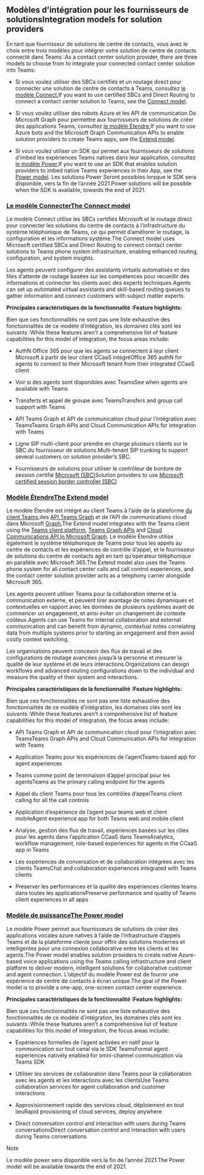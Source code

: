 ## <a name="integration-models-for-solution-providers"></a><span data-ttu-id="2c800-101">Modèles d’intégration pour les fournisseurs de solutions</span><span class="sxs-lookup"><span data-stu-id="2c800-101">Integration models for solution providers</span></span>

<a name="steps"></a>

<span data-ttu-id="2c800-102">En tant que fournisseur de solutions de centre de contacts, vous avez le choix entre trois modèles pour intégrer votre solution de centre de contacts connecté dans Teams :</span><span class="sxs-lookup"><span data-stu-id="2c800-102">As a contact center solution provider, there are three models to choose from to integrate your connected contact center solution into Teams:</span></span>

- <span data-ttu-id="2c800-103">Si vous voulez utiliser des SBCs certifiés et un routage direct pour connecter une solution de centre de contacts à Teams, consultez [le modèle Connect.](?tabs=connect#steps)</span><span class="sxs-lookup"><span data-stu-id="2c800-103">If you want to use certified SBCs and Direct Routing to connect a contact center solution to Teams, see the [Connect model](?tabs=connect#steps).</span></span>

- <span data-ttu-id="2c800-104">Si vous voulez utiliser des robots Azure et les API de communication De Microsoft Graph pour permettre aux fournisseurs de solutions de créer des applications Teams, consultez [le modèle Étendre.](?tabs=extend#steps)</span><span class="sxs-lookup"><span data-stu-id="2c800-104">If you want to use Azure bots and the Microsoft Graph Communication APIs to enable solution providers to create Teams apps, see the [Extend model](?tabs=extend#steps).</span></span>

- <span data-ttu-id="2c800-105">Si vous voulez utiliser un SDK qui permet aux fournisseurs de solutions d’imbed les expériences Teams natives dans leur application, consultez [le modèle Power.](?tabs=power#steps)</span><span class="sxs-lookup"><span data-stu-id="2c800-105">If you want to use an SDK that enables solution providers to imbed native Teams experiences in their App, see the [Power model](?tabs=power#steps).</span></span> <span data-ttu-id="2c800-106">Les solutions Power Seront possibles lorsque le SDK sera disponible, vers la fin de l’année 2021.</span><span class="sxs-lookup"><span data-stu-id="2c800-106">Power solutions will be possible when the SDK is available, towards the end of 2021.</span></span>

### <a name="the-connect-model"></a>[<span data-ttu-id="2c800-107">**Le modèle Connecter**</span><span class="sxs-lookup"><span data-stu-id="2c800-107">**The Connect model**</span></span>](#tab/connect)

<span data-ttu-id="2c800-108">Le modèle Connect utilise les SBCs certifiés Microsoft et le routage direct pour connecter les solutions du centre de contacts à l’infrastructure du système téléphonique de Teams, ce qui permet d’améliorer le routage, la configuration et les informations système.</span><span class="sxs-lookup"><span data-stu-id="2c800-108">The Connect model uses Microsoft certified SBCs and Direct Routing to connect contact center solutions to Teams phone system infrastructure, enabling enhanced routing, configuration, and system insights.</span></span>

<span data-ttu-id="2c800-109">Les agents peuvent configurer des assistants virtuels automatisés et des files d’attente de routage basées sur les compétences pour recueillir des informations et connecter les clients avec des experts techniques.</span><span class="sxs-lookup"><span data-stu-id="2c800-109">Agents can set up automated virtual assistants and skill-based routing queues to gather information and connect customers with subject matter experts.</span></span>

<span data-ttu-id="2c800-110">**Principales caractéristiques de la fonctionnalité :**</span><span class="sxs-lookup"><span data-stu-id="2c800-110">**Feature highlights:**</span></span>

<span data-ttu-id="2c800-111">Bien que ces fonctionnalités ne sont pas une liste exhaustive des fonctionnalités de ce modèle d’intégration, les domaines clés sont les suivants :</span><span class="sxs-lookup"><span data-stu-id="2c800-111">While these features aren't a comprehensive list of feature capabilities for this model of integration, the focus areas include:</span></span>

  - <span data-ttu-id="2c800-112">AuthN Office 365 pour que les agents se connectent à leur client Microsoft à partir de leur client CCaaS intégré</span><span class="sxs-lookup"><span data-stu-id="2c800-112">Office 365 authN for agents to connect to their Microsoft tenant from their integrated CCaaS client</span></span> 

  - <span data-ttu-id="2c800-113">Voir si des agents sont disponibles avec Teams</span><span class="sxs-lookup"><span data-stu-id="2c800-113">See when agents are available with Teams</span></span>

  - <span data-ttu-id="2c800-114">Transferts et appel de groupe avec Teams</span><span class="sxs-lookup"><span data-stu-id="2c800-114">Transfers and group call support with Teams</span></span> 

  - <span data-ttu-id="2c800-115">API Teams Graph et API de communication cloud pour l’intégration avec Teams</span><span class="sxs-lookup"><span data-stu-id="2c800-115">Teams Graph APIs and Cloud Communication APIs for integration with Teams</span></span> 

  - <span data-ttu-id="2c800-116">Ligne SIP multi-client pour prendre en charge plusieurs clients sur le SBC du fournisseur de solutions.</span><span class="sxs-lookup"><span data-stu-id="2c800-116">Multi-tenant SIP trunking to support several customers on solution provider’s SBC.</span></span>  

  - <span data-ttu-id="2c800-117">Fournisseurs de solutions pour utiliser le contrôleur de bordure de session certifié [ <span class="underline">Microsoft (SBC)</span>](../direct-routing-border-controllers.md)</span><span class="sxs-lookup"><span data-stu-id="2c800-117">Solution providers to use [<span class="underline">Microsoft certified session border controller (SBC)</span>](../direct-routing-border-controllers.md)</span></span>


### <a name="the-extend-model"></a>[<span data-ttu-id="2c800-118">**Modèle Étendre**</span><span class="sxs-lookup"><span data-stu-id="2c800-118">**The Extend model**</span></span>](#tab/extend)

<span data-ttu-id="2c800-119">Le modèle Étendre est intégré au client Teams à l’aide de la plateforme [du client Teams,](/microsoftteams/platform/overview)des [API Teams Graph](/graph/api/resources/teams-api-overview?view=graph-rest-1.0) et de l’API de communications cloud dans Microsoft [Graph.](/graph/api/resources/communications-api-overview?view=graph-rest-1.0)</span><span class="sxs-lookup"><span data-stu-id="2c800-119">The Extend model integrates with the Teams client using the [Teams client platform](/microsoftteams/platform/overview), [Teams Graph APIs](/graph/api/resources/teams-api-overview?view=graph-rest-1.0) and [Cloud Communications API in Microsoft Graph](/graph/api/resources/communications-api-overview?view=graph-rest-1.0).</span></span> <span data-ttu-id="2c800-120">Le modèle Étendre utilise également le système téléphonique de Teams pour tous les appels au centre de contacts et les expériences de contrôle d’appel, et le fournisseur de solutions du centre de contacts agit en tant qu’opérateur téléphonique en parallèle avec Microsoft 365.</span><span class="sxs-lookup"><span data-stu-id="2c800-120">The Extend model also uses the Teams phone system for all contact center calls and call control experiences, and the contact center solution provider acts as a telephony carrier alongside Microsoft 365.</span></span>

<span data-ttu-id="2c800-121">Les agents peuvent utiliser Teams pour la collaboration interne et la communication externe, et peuvent tirer avantage de notes dynamiques et contextuelles en rapport avec les données de plusieurs systèmes avant de commencer un engagement, et ainsi éviter un changement de contexte coûteux.</span><span class="sxs-lookup"><span data-stu-id="2c800-121">Agents can use Teams for internal collaboration and external communication and can benefit from dynamic, contextual notes correlating data from multiple systems prior to starting an engagement and then avoid costly context switching.</span></span>

<span data-ttu-id="2c800-122">Les organisations peuvent concevoir des flux de travail et des configurations de routage avancées jusqu’à la personne et mesurer la qualité de leur système et de leurs interactions.</span><span class="sxs-lookup"><span data-stu-id="2c800-122">Organizations can design workflows and advanced routing configurations down to the individual and measure the quality of their system and interactions.</span></span>

<span data-ttu-id="2c800-123">**Principales caractéristiques de la fonctionnalité :**</span><span class="sxs-lookup"><span data-stu-id="2c800-123">**Feature highlights:**</span></span>

<span data-ttu-id="2c800-124">Bien que ces fonctionnalités ne sont pas une liste exhaustive des fonctionnalités de ce modèle d’intégration, les domaines clés sont les suivants :</span><span class="sxs-lookup"><span data-stu-id="2c800-124">While these features aren't a comprehensive list of feature capabilities for this model of integration, the focus areas include:</span></span>

  - <span data-ttu-id="2c800-125">API Teams Graph et API de communication cloud pour l’intégration avec Teams</span><span class="sxs-lookup"><span data-stu-id="2c800-125">Teams Graph APIs and Cloud Communication APIs for integration with Teams</span></span> 

  - <span data-ttu-id="2c800-126">Application Teams pour les expériences de l’agent</span><span class="sxs-lookup"><span data-stu-id="2c800-126">Teams-based app for agent experiences</span></span> 

  - <span data-ttu-id="2c800-127">Teams comme point de terminaison d’appel principal pour les agents</span><span class="sxs-lookup"><span data-stu-id="2c800-127">Teams as the primary calling endpoint for the agents</span></span> 

  - <span data-ttu-id="2c800-128">Appel du client Teams pour tous les contrôles d’appel</span><span class="sxs-lookup"><span data-stu-id="2c800-128">Teams client calling for all the call controls</span></span>

  - <span data-ttu-id="2c800-129">Application d’expérience de l’agent pour teams web et client mobile</span><span class="sxs-lookup"><span data-stu-id="2c800-129">Agent experience app for both Teams web and mobile client</span></span>

  - <span data-ttu-id="2c800-130">Analyse, gestion des flux de travail, expériences basées sur les rôles pour les agents dans l’application CCaaS dans Teams</span><span class="sxs-lookup"><span data-stu-id="2c800-130">Analytics, workflow management, role-based experiences for agents in the CCaaS app in Teams</span></span>

  - <span data-ttu-id="2c800-131">Les expériences de conversation et de collaboration intégrées avec les clients Teams</span><span class="sxs-lookup"><span data-stu-id="2c800-131">Chat and collaboration experiences integrated with Teams clients</span></span> 

  - <span data-ttu-id="2c800-132">Préserver les performances et la qualité des expériences clientes teams dans toutes les applications</span><span class="sxs-lookup"><span data-stu-id="2c800-132">Preserve performance and quality of Teams client experiences in all apps</span></span>  

### <a name="the-power-model"></a>[<span data-ttu-id="2c800-133">**Modèle de puissance**</span><span class="sxs-lookup"><span data-stu-id="2c800-133">**The Power model**</span></span>](#tab/power)

<span data-ttu-id="2c800-134">Le modèle Power permet aux fournisseurs de solutions de créer des applications vocales azure natives à l’aide de l’infrastructure d’appels Teams et de la plateforme cliente pour offrir des solutions modernes et intelligentes pour une connexion collaborative entre les clients et les agents.</span><span class="sxs-lookup"><span data-stu-id="2c800-134">The Power model enables solution providers to create native Azure-based voice applications using the Teams calling infrastructure and client platform to deliver modern, intelligent solutions for collaborative customer and agent connection.</span></span> <span data-ttu-id="2c800-135">L’objectif du modèle Power est de fournir une expérience de centre de contacts à écran unique.</span><span class="sxs-lookup"><span data-stu-id="2c800-135">The goal of the Power model is to provide a one-app, one-screen contact center experience.</span></span>

<span data-ttu-id="2c800-136">**Principales caractéristiques de la fonctionnalité :**</span><span class="sxs-lookup"><span data-stu-id="2c800-136">**Feature highlights:**</span></span>

<span data-ttu-id="2c800-137">Bien que ces fonctionnalités ne sont pas une liste exhaustive des fonctionnalités de ce modèle d’intégration, les domaines clés sont les suivants :</span><span class="sxs-lookup"><span data-stu-id="2c800-137">While these features aren't a comprehensive list of feature capabilities for this model of integration, the focus areas include:</span></span>

  - <span data-ttu-id="2c800-138">Expériences formelles de l’agent activées en natif pour la communication sur tout canal via le SDK Teams</span><span class="sxs-lookup"><span data-stu-id="2c800-138">Formal agent experiences natively enabled for omni-channel communication via Teams SDK</span></span> 

  - <span data-ttu-id="2c800-139">Utiliser les services de collaboration dans Teams pour la collaboration avec les agents et les interactions avec les clients</span><span class="sxs-lookup"><span data-stu-id="2c800-139">Use Teams collaboration services for agent collaboration and customer interactions</span></span>  

  - <span data-ttu-id="2c800-140">Approvisionnement rapide des services cloud, déploiement en tout lieu</span><span class="sxs-lookup"><span data-stu-id="2c800-140">Rapid provisioning of cloud services, deploy anywhere</span></span> 

  - <span data-ttu-id="2c800-141">Direct conversation control and interaction with users during Teams conversations</span><span class="sxs-lookup"><span data-stu-id="2c800-141">Direct conversation control and interaction with users during Teams conversations</span></span> 

>[!NOTE]
> <span data-ttu-id="2c800-142">Le modèle power sera disponible vers la fin de l’année 2021.</span><span class="sxs-lookup"><span data-stu-id="2c800-142">The Power model will be available towards the end of 2021.</span></span>
